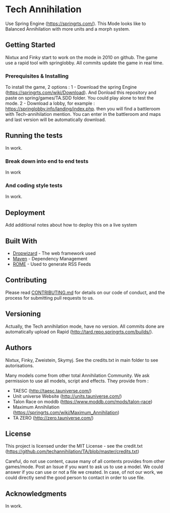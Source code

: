 # Tech Annihilation

Use Spring Engine (https://springrts.com/). 
This Mode looks like to Balanced Annihilation with more units and a morph system.

## Getting Started

Nixtux and Finky start to work on the mode in 2010 on github.
The game use a rapid tool with springlobby. All commits update the game in real time.

### Prerequisites & Installing

To install the game, 2 options : 
1 - Download the spring Engine (https://springrts.com/wiki/Download). And Donload this repository and paste on spring/games/TA.SDD folder. You could play alone to test the mode.
2 - Download a lobby, for example : https://springlobby.info/landing/index.php. then you will find a battleroom with Tech-annihilation mention. You can enter in the battleroom and maps and last version will be automatically download.

## Running the tests

In work.

### Break down into end to end tests

In work

### And coding style tests

In work.

## Deployment

Add additional notes about how to deploy this on a live system

## Built With

* [Dropwizard](http://www.dropwizard.io/1.0.2/docs/) - The web framework used
* [Maven](https://maven.apache.org/) - Dependency Management
* [ROME](https://rometools.github.io/rome/) - Used to generate RSS Feeds

## Contributing

Please read [CONTRIBUTING.md](https://gist.github.com/PurpleBooth/b24679402957c63ec426) for details on our code of conduct, and the process for submitting pull requests to us.

## Versioning

Actually, the Tech annihilation mode, have no version. All commits done are automatically upload on Rapid (http://tard.repo.springrts.com/builds/).

## Authors

Nixtux, Finky, Zweistein, Skymyj.
See the credits.txt in main folder to see autorisations.

Many models come from other total Annihilation Community. We ask permission to use all models, script and effects. They provide from : 
- TAESC (http://taesc.tauniverse.com/)
- Unit universe Website (http://units.tauniverse.com/)
- Talon Race on moddb (https://www.moddb.com/mods/talon-race)
- Maximum Annihilation (https://springrts.com/wiki/Maximum_Annihilation)
- TA ZERO (http://zero.tauniverse.com/)


## License

This project is licensed under the MIT License - see the credit.txt (https://github.com/techannihilation/TA/blob/master/credits.txt)

Careful, do not use content, cause many of all contents provides from other games/mode. 
Post an Issue if you want to ask us to use a model. We could answer if you can use or not a file we created. In case, of not our work, we could directly send the good person to contact in order to use file.

## Acknowledgments
In work.

